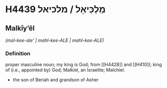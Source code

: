 # H4439 מַלְכִּיאֵל / מלכיאל

## Malkîyʼêl

_(mal-kee-ale' | mahl-kee-ALE | mahl-kee-ALE)_

### Definition

proper masculine noun; my king is God; from [[H4428]] and [[H410]]; king of (i.e., appointed by) God; Malkiel, an Israelite; Malchiel.

- the son of Beriah and grandson of Asher
